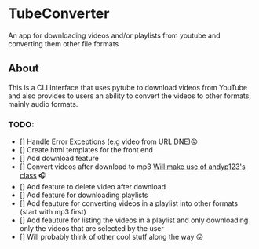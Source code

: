 # TubeConverter
An app for downloading videos and/or playlists from youtube and converting them other file formats

## About
This is a CLI Interface that uses pytube to download videos from YouTube and also provides to users an ability to convert the videos to other formats, mainly audio formats.


### TODO:
- [] Handle Error Exceptions (e.g video from URL DNE):rage:
- [] Create html templates for the front end 
- [] Add download feature 
- [] Convert videos after download to mp3 [Will make use of andyp123's class](https://github.com/andyp123/mp4_to_mp3) :headphones:
- [] Add feature to delete video after download
- [] Add feature for downloading playlists
- [] Add feauture for converting videos in a playlist into other formats (start with mp3 first)
- [] Add feauture for listing the videos in a playlist and only downloading only the videos that are selected by the user
- [] Will probably think of other cool stuff along the way :stuck_out_tongue_winking_eye:
